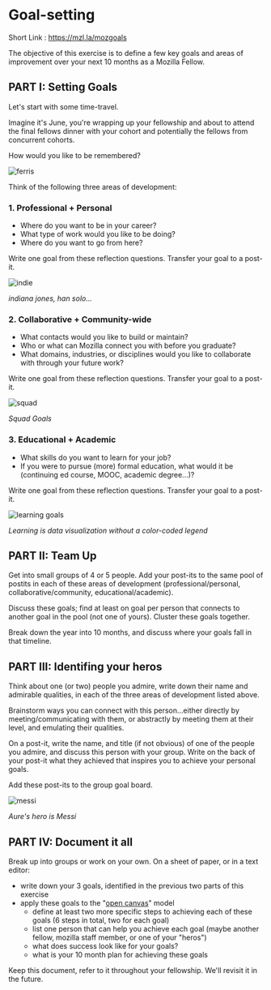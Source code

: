# Goal-setting

Short Link : https://mzl.la/mozgoals

The objective of this exercise is to define a few key goals and areas of improvement over your next 10 months as a Mozilla Fellow.

## PART I: Setting Goals

Let's start with some time-travel.

Imagine it's June, you're wrapping up your fellowship and about to attend the final fellows dinner with your cohort and potentially the fellows from concurrent cohorts.

How would you like to be remembered? 

![ferris](http://i.giphy.com/otIZPoRHqFzpK.gif)

Think of the following three areas of development:

### 1. Professional + Personal

* Where do you want to be in your career? 
* What type of work would you like to be doing?
* Where do you want to go from here?

Write one goal from these reflection questions. Transfer your goal to a post-it.

![indie](http://i.giphy.com/TCgrHTQGmjR4I.gif)

*indiana jones, han solo...*

### 2. Collaborative + Community-wide

* What contacts would you like to build or maintain?
* Who or what can Mozilla connect you with before you graduate?
* What domains, industries, or disciplines would you like to collaborate with through your future work?

Write one goal from these reflection questions. Transfer your goal to a post-it.

![squad](http://i.giphy.com/3o6EhD7ICdmVyEbaYE.gif)

*Squad Goals*

### 3. Educational + Academic

* What skills do you want to learn for your job?
* If you were to pursue (more) formal education, what would it be (continuing ed course, MOOC, academic degree...)?

Write one goal from these reflection questions. Transfer your goal to a post-it.

![learning goals](http://i.giphy.com/WuqoMyqfetXeo.gif)

*Learning is data visualization without a color-coded legend*

## PART II: Team Up

Get into small groups of 4 or 5 people. Add your post-its to the same pool of postits in each of these areas of development (professional/personal, collaborative/community, educational/academic). 

Discuss these goals; find at least on goal per person that connects to another goal in the pool (not one of yours). Cluster these goals together.

Break down the year into 10 months, and discuss where your goals fall in that timeline.

## PART III: Identifing your heros

Think about one (or two) people you admire, write down their name and admirable qualities, in each of the three areas of development listed above.

Brainstorm ways you can connect with this person...either directly by meeting/communicating with them, or abstractly by meeting them at their level, and emulating their qualities.

On a post-it, write the name, and title (if not obvious) of one of the people you admire, and discuss this person with your group. Write on the back of your post-it what they achieved that inspires you to achieve your personal goals.

Add these post-its to the group goal board.

![messi](http://i.giphy.com/ej84IaKs4nlBK.gif)

*Aure's hero is Messi*

## PART IV: Document it all

Break up into groups or work on your own. On a sheet of paper, or in a text editor:

* write down your 3 goals, identified in the previous two parts of this exercise
* apply these goals to the "[open canvas](https://mozillascience.github.io/working-open-workshop/open_canvas/)" model
	* define at least two more specific steps to achieving each of these goals (6 steps in total, two for each goal)
	* list one person that can help you achieve each goal (maybe another fellow, mozilla staff member, or one of your "heros")
	* what does success look like for your goals?
	* what is your 10 month plan for achieving these goals

Keep this document, refer to it throughout your fellowship. We'll revisit it in the future.

